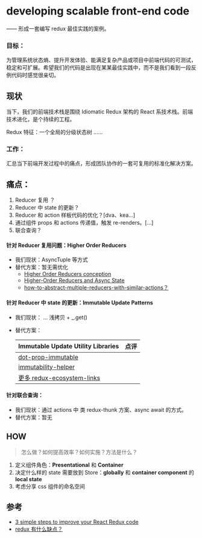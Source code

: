 # developing scalable front-end code

—— 形成一套编写 redux 最佳实践的案例。

### 目标：

为管理系统状态熵、提升开发体验、能满足复杂产品或项目中前端代码的可测试，稳定和可扩展。希望我们的代码是出现在某某最佳实践中，而不是我们看到一段反例代码时感觉很亲切。

## 现状

当下，我们的前端技术栈是围绕 Idiomatic Redux 架构的 React 系技术栈。前端技术进化，是个持续的工程。

Redux 特征：一个全局的分级状态树 ……

### 工作：

汇总当下前端开发过程中的痛点，形成团队协作的一套可复用的标准化解决方案。

## 痛点：

1. Reducer 复用 ？
2. Reducer 中 state 的更新？
3. Reducer 和 action 样板代码的优化？[dva、kea...]
4. 通过组件 props 和 actions 传递值，触发 re-renders。[...]
5. 联合查询？

#### 针对 Reducer 复用问题：Higher Order Reducers

- 我们现状：AsyncTuple 等方式
- 替代方案：暂无需优化
  - [Higher Order Reducers conception](http://1ven.me/higher-order-reducers.html)
  - [Higher-Order Reducers and Async State](http://engineering.blogfoster.com/managing-complexity-in-redux-higher-order-reducers-and-async-state/)
  - [how-to-abstract-multiple-reducers-with-similar-actions？](https://stackoverflow.com/questions/46944672/)

#### 针对 Reducer 中 state 的更新：Immutable Update Patterns

- 我们现状： … 浅拷贝  + _.get()

- 替代方案：

  | Immutable Update Utility Libraries       | 点评   |
  | ---------------------------------------- | ---- |
  | [dot-prop-immutable](https://github.com/debitoor/dot-prop-immutable) |      |
  | [immutability-helper](https://github.com/kolodny/immutability-helper) |      |
  | [更多 redux-ecosystem-links](https://github.com/markerikson/redux-ecosystem-links/blob/master/immutable-data.md#immutable-update-utilities) |      |

#### 针对联合查询：

- 我们现状：通过 actions 中 类 redux-thunk 方案、async await 的方式。
- 替代方案：暂无


## HOW

> 怎么做？如何提高效率？如何实施？方法是什么？

1. 定义组件角色：**Presentational** 和 **Container**
2. 决定什么样的 state 需要放到 Store：**globally** 和 **container component** 的 **local state**
3. 考虑分享 css 组件的命名空间

## 参考

- [3 simple steps to improve your React Redux code](https://cheesecakelabs.com/blog/3-simple-steps-to-improve-react-redux-code/)
- [redux 有什么缺点？](https://www.zhihu.com/question/263928256)